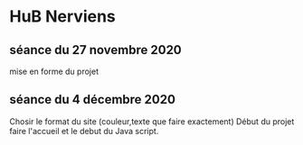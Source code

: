 # HuB Nerviens
## séance du 27 novembre 2020
mise en forme du projet 


## séance du 4 décembre 2020
Chosir le format du site (couleur,texte que faire exactement)
Début du projet faire l'accueil et le debut du Java script.


